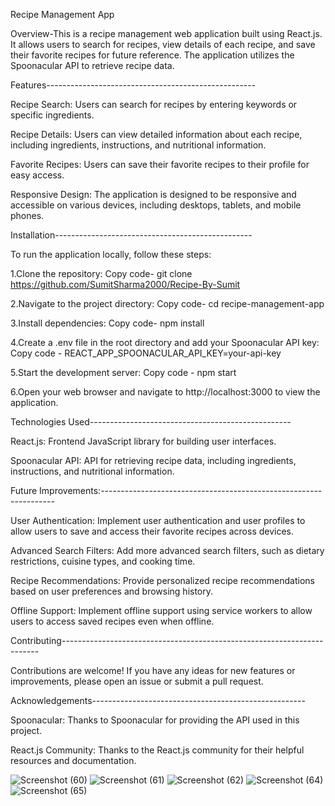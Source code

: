 Recipe Management App

Overview-This is a recipe management web application built using React.js. It allows users to search for recipes, view details of each recipe, and save their favorite recipes for future reference. The application utilizes the Spoonacular API to retrieve recipe data.

Features----------------------------------------------------

Recipe Search: Users can search for recipes by entering keywords or specific ingredients.

Recipe Details: Users can view detailed information about each recipe, including ingredients, instructions, and nutritional information.

Favorite Recipes: Users can save their favorite recipes to their profile for easy access.

Responsive Design: The application is designed to be responsive and accessible on various devices, including desktops, tablets, and mobile phones.

Installation-------------------------------------------------

To run the application locally, follow these steps:

1.Clone the repository:
Copy code- git clone https://github.com/SumitSharma2000/Recipe-By-Sumit

2.Navigate to the project directory:
Copy code- cd recipe-management-app

3.Install dependencies:
Copy code- npm install

4.Create a .env file in the root directory and add your Spoonacular API key:
Copy code - REACT_APP_SPOONACULAR_API_KEY=your-api-key

5.Start the development server:
Copy code - npm start

6.Open your web browser and navigate to http://localhost:3000 to view the application.

Technologies Used--------------------------------------------------

React.js: Frontend JavaScript library for building user interfaces.

Spoonacular API: API for retrieving recipe data, including ingredients, instructions, and nutritional information.

Future Improvements:------------------------------------------------------------------

User Authentication: Implement user authentication and user profiles to allow users to save and access their favorite recipes across devices.

Advanced Search Filters: Add more advanced search filters, such as dietary restrictions, cuisine types, and cooking time.

Recipe Recommendations: Provide personalized recipe recommendations based on user preferences and browsing history.

Offline Support: Implement offline support using service workers to allow users to access saved recipes even when offline.

Contributing------------------------------------------------------------------------

Contributions are welcome! If you have any ideas for new features or improvements, please open an issue or submit a pull request.

Acknowledgements-----------------------------------------------------

Spoonacular: Thanks to Spoonacular for providing the API used in this project.

React.js Community: Thanks to the React.js community for their helpful resources and documentation.

![Screenshot (60)](https://github.com/SumitSharma2000/Recipe-By-Sumit/assets/94536005/51c72079-f709-4a51-8744-d453ffac6bec)
![Screenshot (61)](https://github.com/SumitSharma2000/Recipe-By-Sumit/assets/94536005/87d5fdeb-0906-4dca-ae01-2ccc3b55f3fa)
![Screenshot (62)](https://github.com/SumitSharma2000/Recipe-By-Sumit/assets/94536005/460fed63-a75e-400b-a6cb-ad3aaec7d48e)
![Screenshot (64)](https://github.com/SumitSharma2000/Recipe-By-Sumit/assets/94536005/a094792a-5a84-4db0-a6e7-e45a75d8d18c)
![Screenshot (65)](https://github.com/SumitSharma2000/Recipe-By-Sumit/assets/94536005/f51a736a-6c6a-4cf3-b59a-9676280ec746)



